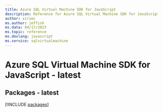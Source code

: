 ```yaml
---
title: Azure SQL Virtual Machine SDK for JavaScript
description: Reference for Azure SQL Virtual Machine SDK for JavaScript
author: xirzec
ms.author: jeffish
ms.data: 04/17/2023
ms.topic: reference
ms.devlang: javascript
ms.service: sqlvirtualmachine
---
```

# Azure SQL Virtual Machine SDK for JavaScript - latest
## Packages - latest
[!INCLUDE [packages](sql-virtual-machine-index.md)]